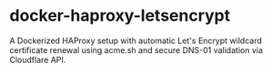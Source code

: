 # docker-haproxy-letsencrypt
A Dockerized HAProxy setup with automatic Let's Encrypt wildcard certificate renewal using acme.sh and secure DNS-01 validation via Cloudflare API.
